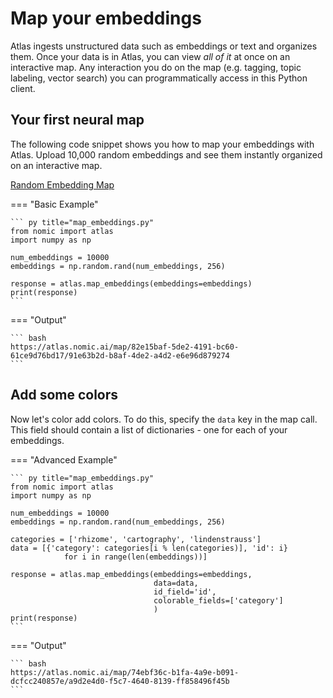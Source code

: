 # Map your embeddings
Atlas ingests unstructured data such as embeddings or text and organizes them.
Once your data is in Atlas, you can view *all of it* at once on an interactive map. Any interaction you do on the
map (e.g. tagging, topic labeling, vector search) you can programmatically access in this Python client.


## Your first neural map

The following code snippet shows you how to map your embeddings with Atlas.
Upload 10,000 random embeddings and see them instantly organized on an interactive map.

[Random Embedding Map](https://atlas.nomic.ai/map/82e15baf-5de2-4191-bc60-61ce9d76bd17/91e63b2d-b8af-4de2-a4d2-e6e96d879274)

=== "Basic Example"

    ``` py title="map_embeddings.py"
    from nomic import atlas
    import numpy as np
    
    num_embeddings = 10000
    embeddings = np.random.rand(num_embeddings, 256)
    
    response = atlas.map_embeddings(embeddings=embeddings)
    print(response)
    ```

=== "Output"

    ``` bash
    https://atlas.nomic.ai/map/82e15baf-5de2-4191-bc60-61ce9d76bd17/91e63b2d-b8af-4de2-a4d2-e6e96d879274
    ```

## Add some colors

Now let's color add colors. To do this, specify the `data` key in the map call. This field should contain a list
of dictionaries - one for each of your embeddings.

=== "Advanced Example"

    ``` py title="map_embeddings.py"
    from nomic import atlas
    import numpy as np

    num_embeddings = 10000
    embeddings = np.random.rand(num_embeddings, 256)
    
    categories = ['rhizome', 'cartography', 'lindenstrauss']
    data = [{'category': categories[i % len(categories)], 'id': i}
                for i in range(len(embeddings))]
    
    response = atlas.map_embeddings(embeddings=embeddings,
                                    data=data,
                                    id_field='id',
                                    colorable_fields=['category']
                                    )
    print(response)
    ```

=== "Output"

    ``` bash
    https://atlas.nomic.ai/map/74ebf36c-b1fa-4a9e-b091-dcfcc240857e/a9d2e4d0-f5c7-4640-8139-ff858496f45b
    ```